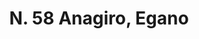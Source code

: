 ---
title: "N. 58 Anagiro, Egano"
permalink: "/edition/plant058/"
plant-name: "N. 58, Egano"
plant-number: "058"
plant-xml: "/assets/xml/plant058.xml"
plant-img1: "/assets/img/plant058_verso.jpg"
plant-img2: "/assets/img/plant058.jpg"
plant-title: "N. 58 Anagiro, Egano"
plant-taxon-link: "http://www.worldfloraonline.org/taxon/wfo-0000214693"
plant-taxon-content: ""
layout: single-xml
---